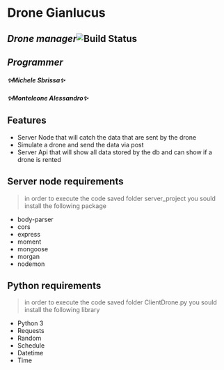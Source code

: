 # Drone Gianlucus
## _Drone manager_![Build Status](https://travis-ci.org/joemccann/dillinger.svg?branch=master)

## _Programmer_
##### ✨Michele Sbrissa✨
##### ✨Monteleone Alessandro✨
## Features
- Server Node that will catch the data that are sent by the drone
- Simulate a drone and send the data via post
- Server Api that will show all data stored by the db and can show if a drone is rented

## Server node requirements

> in order to execute the code saved 
folder server_project you sould install
> the following package

- body-parser
-   cors
-  express
-   moment
-   mongoose
-   morgan
-   nodemon

## Python  requirements

> in order to execute the code saved 
folder ClientDrone.py you sould install
> the following library


- Python 3
- Requests
- Random
- Schedule
- Datetime
- Time
